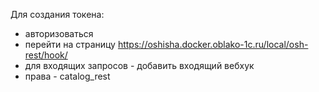 Для создания токена:
- авторизоваться
- перейти на страницу https://oshisha.docker.oblako-1c.ru/local/osh-rest/hook/
- для входящих запросов - добавить входящий вебхук
- права - catalog_rest